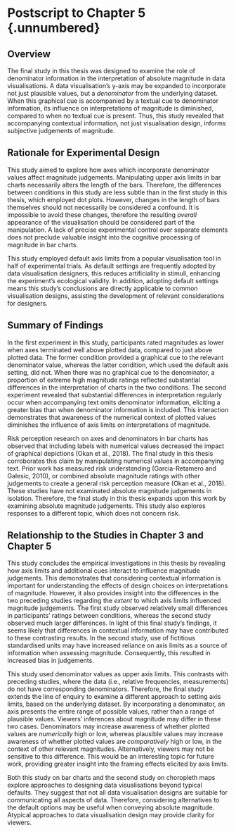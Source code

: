 # Postscript to Chapter 5 {.unnumbered}

## Overview

The final study in this thesis was designed to examine the role of denominator information in the interpretation of absolute magnitude in data visualisations. A data visualisation’s y-axis may be expanded to incorporate not just plausible values, but a *denominator* from the underlying dataset. When this graphical cue is accompanied by a textual cue to denominator information, its influence on interpretations of magnitude is diminished, compared to when no textual cue is present. Thus, this study revealed that accompanying contextual information, not just visualisation design, informs subjective judgements of magnitude.

## Rationale for Experimental Design

This study aimed to explore how axes which incorporate denominator values affect magnitude judgements. Manipulating upper axis limits in bar charts necessarily alters the length of the bars. Therefore, the differences between conditions in this study are less subtle than in the first study in this thesis, which employed dot plots. However, changes in the length of bars themselves should not necessarily be considered a confound. It is impossible to avoid these changes, therefore the resulting *overall* appearance of the visualisation should be considered part of the manipulation. A lack of precise experimental control over separate elements does not preclude valuable insight into the cognitive processing of magnitude in bar charts.

This study employed default axis limits from a popular visualisation tool in half of experimental trials. As default settings are frequently adopted by data visualisation designers, this reduces artificiality in stimuli, enhancing the experiment’s ecological validity. In addition, adopting default settings means this study’s conclusions are directly applicable to common visualisation designs, assisting the development of relevant considerations for designers.

## Summary of Findings

In the first experiment in this study, participants rated magnitudes as lower when axes terminated well above plotted data, compared to just above plotted data. The former condition provided a graphical cue to the relevant denominator value, whereas the latter condition, which used the default axis setting, did not. When there was no graphical cue to the denominator, a proportion of extreme high magnitude ratings reflected substantial differences in the interpretation of charts in the two conditions. The second experiment revealed that substantial differences in interpretation regularly occur when accompanying text omits denominator information, eliciting a greater bias than when denominator information is included. This interaction demonstrates that awareness of the numerical context of plotted values diminishes the influence of axis limits on interpretations of magnitude.

Risk perception research on axes and denominators in bar charts has observed that including labels with numerical values decreased the impact of graphical depictions (Okan et al., 2018). The final study in this thesis corroborates this claim by manipulating numerical values in accompanying text. Prior work has measured risk understanding (Garcia-Retamero and Galesic, 2010), or combined absolute magnitude ratings with other judgements to create a general risk perception measure (Okan et al., 2018). These studies have not examinated absolute magnitude judgements in isolation. Therefore, the final study in this thesis expands upon this work by examining absolute magnitude judgements. This study also explores responses to a different topic, which does not concern risk. 

## Relationship to the Studies in Chapter 3 and Chapter 5

This study concludes the empirical investigations in this thesis by revealing how axis limits and additional cues interact to influence magnitude judgements. This demonstrates that considering contextual information is important for understanding the effects of design choices on interpretations of magnitude. However, it also provides insight into the differences in the two preceding studies regarding the *extent* to which axis limits influenced magnitude judgements. The first study observed relatively small differences in participants’ ratings between conditions, whereas the second study observed much larger differences. In light of this final study’s findings, it seems likely that differences in contextual information may have contributed to these contrasting results. In the second study, use of fictitious standardised units may have increased reliance on axis limits as a source of information when assessing magnitude. Consequently, this resulted in increased bias in judgements.

This study used denominator values as upper axis limits. This contrasts with preceding studies, where the data (i.e., relative frequencies, measurements) do not have corresponding denominators. Therefore, the final study extends the line of enquiry to examine a different approach to setting axis limits, based on the underlying dataset. By incorporating a denominator, an axis presents the entire range of possible values, rather than a range of plausible values. Viewers’ inferences about magnitude may differ in these two cases. Denominators may increase awareness of whether plotted values are *numerically* high or low, whereas plausible values may increase awareness of whether plotted values are *comparatively* high or low, in the context of other relevant magnitudes. Alternatively, viewers may not be sensitive to this difference. This would be an interesting topic for future work, providing greater insight into the framing effects elicited by axis limits.

Both this study on bar charts and the second study on choropleth maps explore approaches to designing data visualisations beyond typical defaults. They suggest that not all data visualisation designs are suitable for communicating all aspects of data. Therefore, considering alternatives to the default options may be useful when conveying absolute magnitude. Atypical approaches to data visualisation design may provide clarity for viewers.
